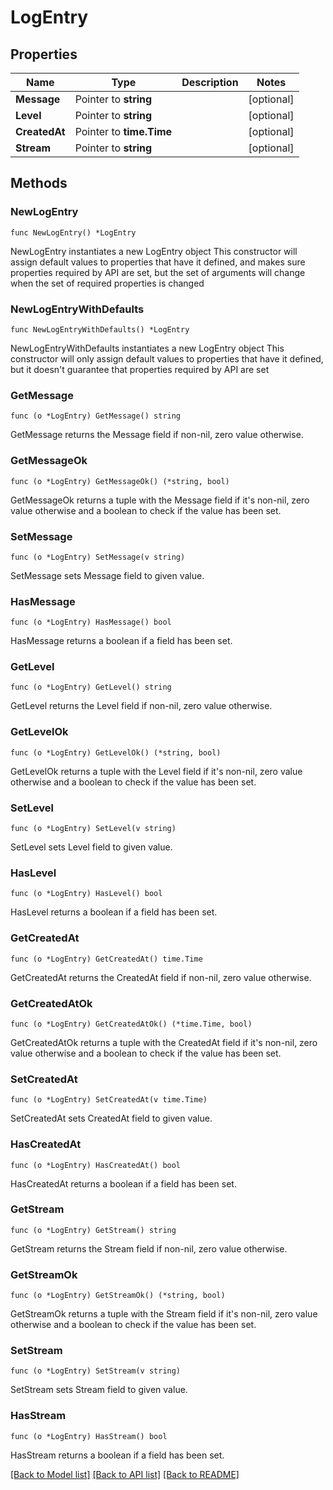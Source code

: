 # LogEntry

## Properties

Name | Type | Description | Notes
------------ | ------------- | ------------- | -------------
**Message** | Pointer to **string** |  | [optional] 
**Level** | Pointer to **string** |  | [optional] 
**CreatedAt** | Pointer to **time.Time** |  | [optional] 
**Stream** | Pointer to **string** |  | [optional] 

## Methods

### NewLogEntry

`func NewLogEntry() *LogEntry`

NewLogEntry instantiates a new LogEntry object
This constructor will assign default values to properties that have it defined,
and makes sure properties required by API are set, but the set of arguments
will change when the set of required properties is changed

### NewLogEntryWithDefaults

`func NewLogEntryWithDefaults() *LogEntry`

NewLogEntryWithDefaults instantiates a new LogEntry object
This constructor will only assign default values to properties that have it defined,
but it doesn't guarantee that properties required by API are set

### GetMessage

`func (o *LogEntry) GetMessage() string`

GetMessage returns the Message field if non-nil, zero value otherwise.

### GetMessageOk

`func (o *LogEntry) GetMessageOk() (*string, bool)`

GetMessageOk returns a tuple with the Message field if it's non-nil, zero value otherwise
and a boolean to check if the value has been set.

### SetMessage

`func (o *LogEntry) SetMessage(v string)`

SetMessage sets Message field to given value.

### HasMessage

`func (o *LogEntry) HasMessage() bool`

HasMessage returns a boolean if a field has been set.

### GetLevel

`func (o *LogEntry) GetLevel() string`

GetLevel returns the Level field if non-nil, zero value otherwise.

### GetLevelOk

`func (o *LogEntry) GetLevelOk() (*string, bool)`

GetLevelOk returns a tuple with the Level field if it's non-nil, zero value otherwise
and a boolean to check if the value has been set.

### SetLevel

`func (o *LogEntry) SetLevel(v string)`

SetLevel sets Level field to given value.

### HasLevel

`func (o *LogEntry) HasLevel() bool`

HasLevel returns a boolean if a field has been set.

### GetCreatedAt

`func (o *LogEntry) GetCreatedAt() time.Time`

GetCreatedAt returns the CreatedAt field if non-nil, zero value otherwise.

### GetCreatedAtOk

`func (o *LogEntry) GetCreatedAtOk() (*time.Time, bool)`

GetCreatedAtOk returns a tuple with the CreatedAt field if it's non-nil, zero value otherwise
and a boolean to check if the value has been set.

### SetCreatedAt

`func (o *LogEntry) SetCreatedAt(v time.Time)`

SetCreatedAt sets CreatedAt field to given value.

### HasCreatedAt

`func (o *LogEntry) HasCreatedAt() bool`

HasCreatedAt returns a boolean if a field has been set.

### GetStream

`func (o *LogEntry) GetStream() string`

GetStream returns the Stream field if non-nil, zero value otherwise.

### GetStreamOk

`func (o *LogEntry) GetStreamOk() (*string, bool)`

GetStreamOk returns a tuple with the Stream field if it's non-nil, zero value otherwise
and a boolean to check if the value has been set.

### SetStream

`func (o *LogEntry) SetStream(v string)`

SetStream sets Stream field to given value.

### HasStream

`func (o *LogEntry) HasStream() bool`

HasStream returns a boolean if a field has been set.


[[Back to Model list]](../README.md#documentation-for-models) [[Back to API list]](../README.md#documentation-for-api-endpoints) [[Back to README]](../README.md)


